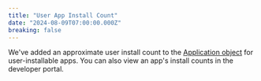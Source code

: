 ```yaml
---
title: "User App Install Count"
date: "2024-08-09T07:00:00.000Z"
breaking: false
---
```


We've added an approximate user install count to the [Application object](#DOCS_RESOURCES_APPLICATION/application-object) for user-installable apps. You can also view an app's install counts in the developer portal.

